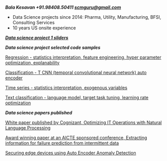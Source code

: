 ***Bala Kesavan +91.98408.50411 scmguru@gmail.com***

<ul><li>Data Science projects since 2014: Pharma, Utility, Manufacturing, BFSI, Consulting Services</li><li>10 years US onsite experience</li></ul>  
  
[***Data science project 1 sliders***](https://github.com/balawillgetyou/2021/blob/main/BalaKesavan.pdf)

***Data science project selected code samples***  

[Regression - statistics interpretation, feature engineering, hyper parameter optimization, explanability](https://www.cognizant.com/whitepapers/optimizing-it-operations-with-natural-language-processing-codex4914.pdf)  

[Classification - T CNN (temporal convolutional neural network) auto encoder](https://www.cognizant.com/whitepapers/optimizing-it-operations-with-natural-language-processing-codex4914.pdf)  

[Time series - statistics interpretation, exogenous variables](https://www.cognizant.com/whitepapers/optimizing-it-operations-with-natural-language-processing-codex4914.pdf)  

[Text classification - language model, target task tuning, learning rate optimization](https://www.cognizant.com/whitepapers/optimizing-it-operations-with-natural-language-processing-codex4914.pdf)  

***Data science papers published***

[White paper published by Cognizant, Optimizing IT Operations with Natural Language Processing](https://www.cognizant.com/whitepapers/optimizing-it-operations-with-natural-language-processing-codex4914.pdf)  

[Award winning paper at an AICTE sponsored conference, Extracting information for failure prediction from intermittent data](https://iopscience.iop.org/article/10.1088/1757-899X/1110/1/012017/meta)

[Securing edge devices using Auto Encoder Anomaly Detection](https://github.com/balawillgetyou/dy/blob/f50f006bf8ed642c6c79800ddd00006ca4315ee0/AnomalyDetectionEdgeDevices20211120.pdf)



